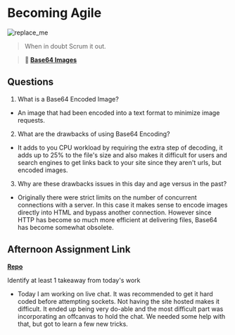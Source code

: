 # Becoming Agile

![replace_me](https://codeworks.blob.core.windows.net/public/assets/img/illustrations/placeholder.svg)

> When in doubt Scrum it out.

> **📖 [Base64 Images](https://codeworksacademy.com/fs-student-guide/resources/wk8-9/06-Base64)**

## Questions

1. What is a Base64 Encoded Image?

- An image that had been encoded into a text format to minimize image requests.

2. What are the drawbacks of using Base64 Encoding?

- It adds to you CPU workload by requiring the extra step of decoding, it adds up to 25% to the file's size and also makes it difficult for users and search engines to get links back to your site since they aren't urls, but encoded images. 

3. Why are these drawbacks issues in this day and age versus in the past?

- Originally there were strict limits on the number of concurrent connections with a server.  In this case it makes sense to encode images directly into HTML and bypass another connection.  However since HTTP has become so much more efficient at delivering files, Base64 has become somewhat obsolete.  

## Afternoon Assignment Link

**[Repo](https://github.com/coelallen/<ASSIGNMENT_REPO>)**

Identify at least 1 takeaway from today's work

- Today I am working on live chat.  It was recommended to get it hard coded before attempting sockets.  Not having the site hosted makes it difficult.  It ended up being very do-able and the most difficult part was incorporating an offcanvas to hold the chat.  We needed some help with that, but got to learn a few new tricks.  
